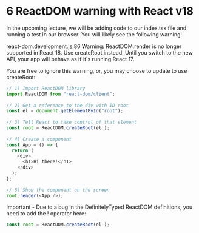 # 6 ReactDOM warning with React v18

In the upcoming lecture, we will be adding code to our index.tsx file and running a test in our browser. You will likely see the following warning:

react-dom.development.js:86 Warning: ReactDOM.render is no longer supported in React 18. Use createRoot instead. Until you switch to the new API, your app will behave as if it's running React 17.

You are free to ignore this warning, or, you may choose to update to use createRoot:


```js
// 1) Import ReactDOM library
import ReactDOM from "react-dom/client";
 
// 2) Get a reference to the div with ID root
const el = document.getElementById("root");
 
// 3) Tell React to take control of that element
const root = ReactDOM.createRoot(el!);
 
// 4) Create a component
const App = () => {
  return (
    <div>
      <h1>Hi there!</h1>
    </div>
  );
};
 
// 5) Show the component on the screen
root.render(<App />);
```


Important - Due to a bug in the DefinitelyTyped ReactDOM definitions, you need to add the ! operator here:

```js
const root = ReactDOM.createRoot(el!);
```
